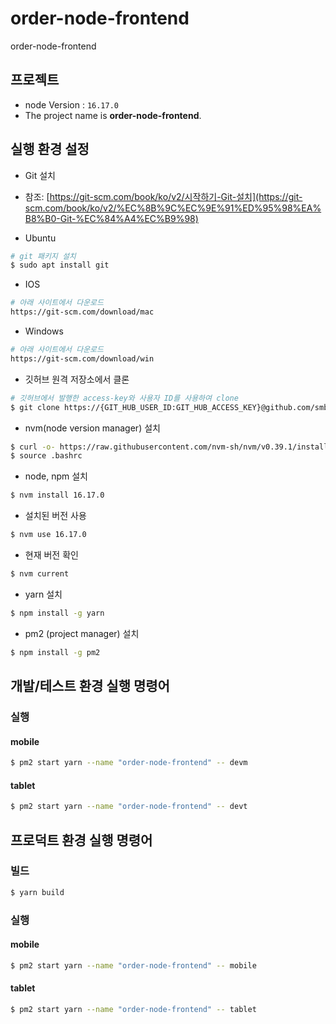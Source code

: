 # order-node-frontend
order-node-frontend

## 프로젝트
* node Version : `16.17.0`
* The project name is **order-node-frontend**.

## 실행 환경 설정

* Git 설치

* 참조: [https://git-scm.com/book/ko/v2/시작하기-Git-설치](https://git-scm.com/book/ko/v2/%EC%8B%9C%EC%9E%91%ED%95%98%EA%B8%B0-Git-%EC%84%A4%EC%B9%98)

* Ubuntu
    
```bash
# git 패키지 설치
$ sudo apt install git
```
    
* IOS
    
```bash
# 아래 사이트에서 다운로드
https://git-scm.com/download/mac
```
    
* Windows
    
```bash
# 아래 사이트에서 다운로드
https://git-scm.com/download/win
```

* 깃허브 원격 저장소에서 클론
    
```bash
# 깃허브에서 발행한 access-key와 사용자 ID를 사용하여 clone
$ git clone https://{GIT_HUB_USER_ID:GIT_HUB_ACCESS_KEY}@github.com/smb4u-service/order-node-frontend.git
```

* nvm(node version manager) 설치
```bash
$ curl -o- https://raw.githubusercontent.com/nvm-sh/nvm/v0.39.1/install.sh | bash
$ source .bashrc
```

* node, npm 설치
```bash
$ nvm install 16.17.0
```

* 설치된 버전 사용
```bash
$ nvm use 16.17.0
```

* 현재 버전 확인
```bash
$ nvm current
```

* yarn 설치

```bash
$ npm install -g yarn 
```

* pm2 (project manager) 설치

```bash
$ npm install -g pm2
```

## 개발/테스트 환경 실행 명령어
### 실행
#### mobile
```bash
$ pm2 start yarn --name "order-node-frontend" -- devm
```

#### tablet
```bash
$ pm2 start yarn --name "order-node-frontend" -- devt
```

## 프로덕트 환경 실행 명령어
### 빌드
```bash
$ yarn build
```

### 실행
#### mobile
```bash
$ pm2 start yarn --name "order-node-frontend" -- mobile
```

#### tablet
```bash
$ pm2 start yarn --name "order-node-frontend" -- tablet
```

